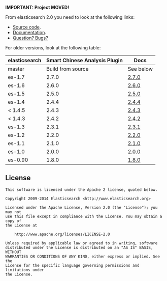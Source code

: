 **IMPORTANT: Project MOVED!**

From elasticsearch 2.0 you need to look at the following links:

* [Source code](https://github.com/elastic/elasticsearch/tree/master/plugins/).
* [Documentation](https://www.elastic.co/guide/en/elasticsearch/plugins/current/index.html).
* [Question? Bugs?](https://discuss.elastic.co/c/elasticsearch)

For older versions, look at the following table:


| elasticsearch |  Smart Chinese Analysis Plugin  |   Docs     |
|---------------|-----------------------|------------|
| master        |  Build from source    | See below  |
|    es-1.7              |     2.7.0         | [2.7.0](https://github.com/elastic/elasticsearch-analysis-smartcn/tree/v2.7.0/#version-270-for-elasticsearch-17)                  |
| es-1.6        |  2.6.0                | [2.6.0](https://github.com/elastic/elasticsearch-analysis-smartcn/tree/v2.6.0/#version-260-for-elasticsearch-16)  |
| es-1.5        |  2.5.0                | [2.5.0](https://github.com/elastic/elasticsearch-analysis-smartcn/tree/v2.5.0/#version-250-for-elasticsearch-15)                  |
|    es-1.4              |     2.4.4         | [2.4.4](https://github.com/elasticsearch/elasticsearch-analysis-smartcn/tree/v2.4.4/#version-244-for-elasticsearch-14)                  |
| < 1.4.5       |  2.4.3                | [2.4.3](https://github.com/elastic/elasticsearch-analysis-smartcn/tree/v2.4.3/#version-243-for-elasticsearch-14)                  |
| < 1.4.3       |  2.4.2                | [2.4.2](https://github.com/elastic/elasticsearch-analysis-smartcn/tree/v2.4.2/#version-242-for-elasticsearch-14)                  |
| es-1.3        |  2.3.1                | [2.3.1](https://github.com/elastic/elasticsearch-analysis-smartcn/tree/v2.3.1/#version-231-for-elasticsearch-13)                  |
| es-1.2        |  2.2.0                | [2.2.0](https://github.com/elastic/elasticsearch-analysis-smartcn/tree/v2.2.0/#smart-chinese-analysis-for-elasticsearch)  |
| es-1.1        |  2.1.0                | [2.1.0](https://github.com/elastic/elasticsearch-analysis-smartcn/tree/v2.1.0/#smart-chinese-analysis-for-elasticsearch)  |
| es-1.0        |  2.0.0                | [2.0.0](https://github.com/elastic/elasticsearch-analysis-smartcn/tree/v2.0.0/#smart-chinese-analysis-for-elasticsearch)  |
| es-0.90       |  1.8.0                | [1.8.0](https://github.com/elastic/elasticsearch-analysis-smartcn/tree/v1.8.0/#smart-chinese-analysis-for-elasticsearch)  |


License
-------

    This software is licensed under the Apache 2 license, quoted below.

    Copyright 2009-2014 Elasticsearch <http://www.elasticsearch.org>

    Licensed under the Apache License, Version 2.0 (the "License"); you may not
    use this file except in compliance with the License. You may obtain a copy of
    the License at

        http://www.apache.org/licenses/LICENSE-2.0

    Unless required by applicable law or agreed to in writing, software
    distributed under the License is distributed on an "AS IS" BASIS, WITHOUT
    WARRANTIES OR CONDITIONS OF ANY KIND, either express or implied. See the
    License for the specific language governing permissions and limitations under
    the License.
